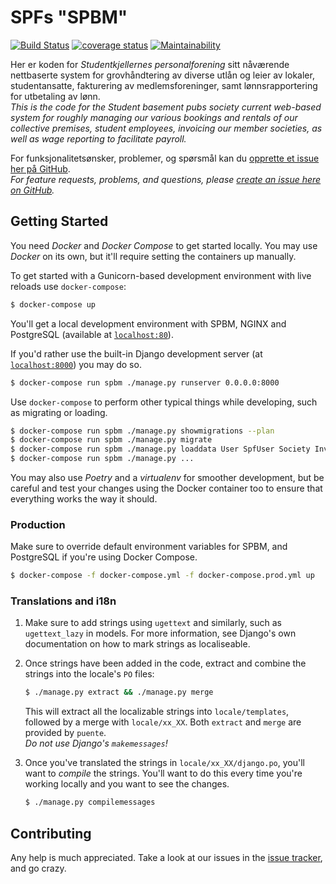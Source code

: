 SPFs "SPBM"
===========

[![Build Status](https://dev.azure.com/thoor/SPBM/_apis/build/status/SPF-UiO.spbm?branchName=master "Azure Pipelines status")](https://dev.azure.com/thoor/SPBM/_build/latest?definitionId=1&branchName=master)
[![coverage status](https://coveralls.io/repos/github/SPF-UiO/spbm/badge.svg?branch=master "Test coverage status")](https://coveralls.io/github/SPF-UiO/spbm?branch=master)
[![Maintainability](https://api.codeclimate.com/v1/badges/51ad586a4da8782c4834/maintainability "CodeClimate maintainability score")](https://codeclimate.com/github/SPF-UiO/spbm/maintainability)

Her er koden for *Studentkjellernes personalforening* sitt nåværende nettbaserte system for grovhåndtering av diverse utlån og leier av lokaler, studentansatte, fakturering av medlemsforeninger, samt lønnsrapportering for utbetaling av lønn.  
*This is the code for the *Student basement pubs society* current web-based system for roughly managing our various bookings and rentals of our collective premises, student employees, invoicing our member societies, as well as wage reporting to facilitate payroll.*

For funksjonalitetsønsker, problemer, og spørsmål kan du [opprette et issue her på GitHub][new issue].  
*For feature requests, problems, and questions, please [create an issue here on GitHub][new issue].*


## Getting Started

You need *Docker* and *Docker Compose* to get started locally. You may use *Docker* on its own, but it'll require setting the containers up manually.

To get started with a Gunicorn-based development environment with live reloads use `docker-compose`:

```sh
$ docker-compose up
```

You'll get a local development environment with SPBM, NGINX and PostgreSQL (available at [`localhost:80`](http://localhost:80)).

If you'd rather use the built-in Django development server (at [`localhost:8000`](http://localhost:8000)) you may do so.

```sh
$ docker-compose run spbm ./manage.py runserver 0.0.0.0:8000
```

Use `docker-compose` to perform other typical things while developing, such as migrating or loading.

```sh
$ docker-compose run spbm ./manage.py showmigrations --plan
$ docker-compose run spbm ./manage.py migrate
$ docker-compose run spbm ./manage.py loaddata User SpfUser Society Invoice Worker Employment Event NorlonnReport Shift
$ docker-compose run spbm ./manage.py ...
```

You may also use *Poetry* and a *virtualenv* for smoother development, but be careful and test your changes using the Docker container too to ensure that everything works the way it should.

### Production

Make sure to override default environment variables for SPBM, and PostgreSQL if you're using Docker Compose.

```sh
$ docker-compose -f docker-compose.yml -f docker-compose.prod.yml up
```

### Translations and i18n

1. Make sure to add strings using `ugettext` and similarly, such as `ugettext_lazy` in models. 
   For more information, see Django's own documentation on how to mark strings as localiseable.

2. Once strings have been added in the code, extract and combine the strings into the locale's `PO` files:

    ```sh
    $ ./manage.py extract && ./manage.py merge
    ```
    
    This will extract all the localizable strings into `locale/templates`, followed by a merge with `locale/xx_XX`.
    Both `extract` and `merge` are provided by `puente`.  
    *Do not use Django's `makemessages`!*

3. Once you've translated the strings in `locale/xx_XX/django.po`, you'll want to *compile* the strings.
    You'll want to do this every time you're working locally and you want to see the changes. 
    
    ```sh 
    $ ./manage.py compilemessages
    ```


Contributing
------------

Any help is much appreciated. Take a look at our issues in the [issue tracker], and go crazy.

[issue tracker]: https://github.com/SPF-UiO/spbm/issues
[new issue]: https://github.com/SPF-UiO/spbm/issues/new
